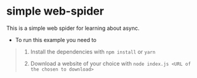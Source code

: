 # simple web-spider

This is a simple web spider for learning about async.

- To run this example you need to

> 1. Install the dependencies with `npm install` or `yarn`
>
> 2. Download a website of your choice with `node index.js <URL of the chosen to download>`
